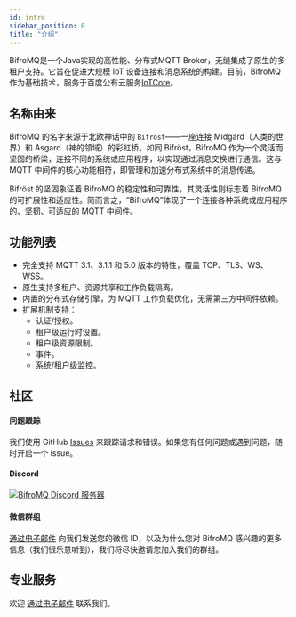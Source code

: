```yaml
---
id: intro
sidebar_position: 0
title: "介绍"
---
```


BifroMQ是一个Java实现的高性能、分布式MQTT Broker，无缝集成了原生的多租户支持。它旨在促进大规模 IoT 设备连接和消息系统的构建。目前，BifroMQ 作为基础技术，服务于百度公有云服务[IoTCore](https://cloud.baidu.com/product/iot.html)。

## 名称由来

BifroMQ 的名字来源于北欧神话中的 `Bifröst`——一座连接 Midgard（人类的世界）和 Asgard（神的领域）的彩虹桥。如同 Bifröst，BifroMQ 作为一个灵活而坚固的桥梁，连接不同的系统或应用程序，以实现通过消息交换进行通信。这与 MQTT 中间件的核心功能相符，即管理和加速分布式系统中的消息传递。

Bifröst 的坚固象征着 BifroMQ 的稳定性和可靠性，其灵活性则标志着 BifroMQ 的可扩展性和适应性。简而言之，“BifroMQ”体现了一个连接各种系统或应用程序的、坚韧、可适应的 MQTT 中间件。

## 功能列表

* 完全支持 MQTT 3.1、3.1.1 和 5.0 版本的特性，覆盖 TCP、TLS、WS、WSS。
* 原生支持多租户、资源共享和工作负载隔离。
* 内置的分布式存储引擎，为 MQTT 工作负载优化，无需第三方中间件依赖。
* 扩展机制支持：
  * 认证/授权。
  * 租户级运行时设置。
  * 租户级资源限制。
  * 事件。
  * 系统/租户级监控。

## 社区

#### **问题跟踪**

我们使用 GitHub [Issues](https://github.com/bifromqio/bifromq/issues) 来跟踪请求和错误。如果您有任何问题或遇到问题，随时开启一个 issue。

#### **Discord**

<a href="https://discord.gg/Pfs3QRadRB"><img src="https://img.shields.io/discord/1115542029531885599?logo=discord&logoColor=white" alt="BifroMQ Discord 服务器" /></a>

#### **微信群组**

[通过电子邮件](mailto:hello@bifromq.io) 向我们发送您的微信 ID，以及为什么您对 BifroMQ 感兴趣的更多信息（我们很乐意听到），我们将尽快邀请您加入我们的群组。

## 专业服务

欢迎 [通过电子邮件](mailto:hello@bifromq.io) 联系我们。